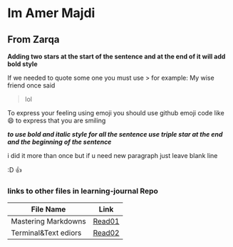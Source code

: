 # Im Amer Majdi

## From Zarqa

**Adding two stars at the start of the sentence and at the end of it will add bold style**

If we needed to quote some one you must use > for example: My wise friend once said 
>lol

To express your feeling using emoji you should use github emoji code like :smile: to express that you are smiling

***to use bold and italic style for all the sentence use triple star at the end and the beginning of the sentence***

i did it more than once but if u need new paragraph just leave blank line

:D  :+1:


### links to other files in learning-journal Repo

File Name | Link
--------- | -----
Mastering Markdowns | [Read01](https://amer-bit.github.io/learning-journal/Mastering%20Markdowns)
Terminal&Text ediors | [Read02](https://amer-bit.github.io/learning-journal/Terminal&Text%20editors)